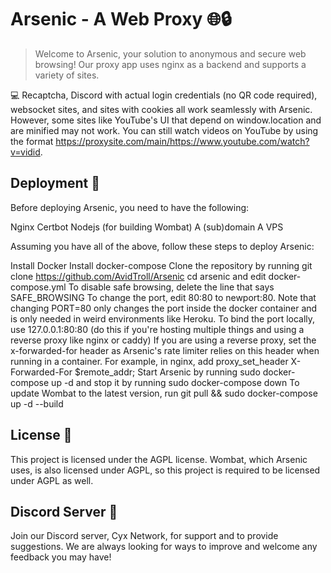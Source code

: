 # Arsenic - A Web Proxy 🌐🔒

> Welcome to Arsenic, your solution to anonymous and secure web browsing! Our proxy app uses nginx as a backend and supports a variety of sites.

💻 Recaptcha, Discord with actual login credentials (no QR code required), websocket sites, and sites with cookies all work seamlessly with Arsenic. However, some sites like YouTube's UI that depend on window.location and are minified may not work. You can still watch videos on YouTube by using the format https://proxysite.com/main/https://www.youtube.com/watch?v=vidid.

## Deployment 🚀

Before deploying Arsenic, you need to have the following:

Nginx
Certbot
Nodejs (for building Wombat)
A (sub)domain
A VPS

Assuming you have all of the above, follow these steps to deploy Arsenic:

Install Docker
Install docker-compose
Clone the repository by running git clone https://github.com/AvidTroll/Arsenic
cd arsenic and edit docker-compose.yml
To disable safe browsing, delete the line that says SAFE_BROWSING
To change the port, edit 80:80 to newport:80. Note that changing PORT=80 only changes the port inside the docker container and is only needed in weird environments like Heroku.
To bind the port locally, use 127.0.0.1:80:80 (do this if you're hosting multiple things and using a reverse proxy like nginx or caddy)
If you are using a reverse proxy, set the x-forwarded-for header as Arsenic's rate limiter relies on this header when running in a container. For example, in nginx, add proxy_set_header X-Forwarded-For $remote_addr;
Start Arsenic by running sudo docker-compose up -d and stop it by running sudo docker-compose down
To update Wombat to the latest version, run git pull && sudo docker-compose up -d --build

## License 📜
This project is licensed under the AGPL license. Wombat, which Arsenic uses, is also licensed under AGPL, so this project is required to be licensed under AGPL as well.

## Discord Server 💬
Join our Discord server, Cyx Network, for support and to provide suggestions. We are always looking for ways to improve and welcome any feedback you may have!
